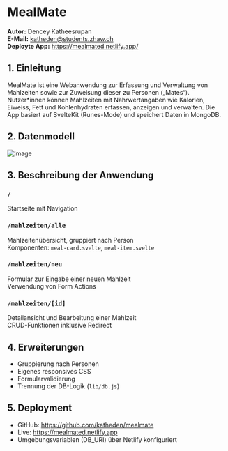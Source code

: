 # MealMate

**Autor:** Dencey Katheesrupan  
**E-Mail:** katheden@students.zhaw.ch  
**Deployte App:** https://mealmated.netlify.app/  

## 1. Einleitung

MealMate ist eine Webanwendung zur Erfassung und Verwaltung von Mahlzeiten sowie zur Zuweisung dieser zu Personen („Mates“). Nutzer*innen können Mahlzeiten mit Nährwertangaben wie Kalorien, Eiweiss, Fett und Kohlenhydraten erfassen, anzeigen und verwalten. Die App basiert auf SvelteKit (Runes-Mode) und speichert Daten in MongoDB.

## 2. Datenmodell
![image](https://github.com/user-attachments/assets/9cf8cd75-3a7a-4f46-bc4a-5d3f460ed83c)


## 3. Beschreibung der Anwendung

### `/`  
Startseite mit Navigation

### `/mahlzeiten/alle`  
Mahlzeitenübersicht, gruppiert nach Person  
Komponenten: `meal-card.svelte`, `meal-item.svelte`

### `/mahlzeiten/neu`  
Formular zur Eingabe einer neuen Mahlzeit  
Verwendung von Form Actions

### `/mahlzeiten/[id]`  
Detailansicht und Bearbeitung einer Mahlzeit  
CRUD-Funktionen inklusive Redirect

## 4. Erweiterungen

- Gruppierung nach Personen
- Eigenes responsives CSS
- Formularvalidierung
- Trennung der DB-Logik (`lib/db.js`)

## 5. Deployment

- GitHub: https://github.com/katheden/mealmate  
- Live: https://mealmated.netlify.app  
- Umgebungsvariablen (DB_URI) über Netlify konfiguriert

